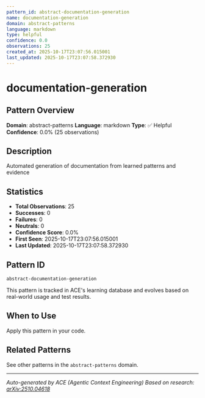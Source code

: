 ```yaml
---
pattern_id: abstract-documentation-generation
name: documentation-generation
domain: abstract-patterns
language: markdown
type: helpful
confidence: 0.0
observations: 25
created_at: 2025-10-17T23:07:56.015001
last_updated: 2025-10-17T23:07:58.372930
---
```

# documentation-generation

## Pattern Overview

**Domain**: abstract-patterns
**Language**: markdown
**Type**: ✅ Helpful
**Confidence**: 0.0% (25 observations)

## Description

Automated generation of documentation from learned patterns and evidence

## Statistics

- **Total Observations**: 25
- **Successes**: 0
- **Failures**: 0
- **Neutrals**: 0
- **Confidence Score**: 0.0%
- **First Seen**: 2025-10-17T23:07:56.015001
- **Last Updated**: 2025-10-17T23:07:58.372930

## Pattern ID

```
abstract-documentation-generation
```

This pattern is tracked in ACE's learning database and evolves based on real-world usage and test results.

## When to Use

Apply this pattern in your code.

## Related Patterns

See other patterns in the `abstract-patterns` domain.

---

*Auto-generated by ACE (Agentic Context Engineering)*
*Based on research: [arXiv:2510.04618](https://arxiv.org/abs/2510.04618)*

